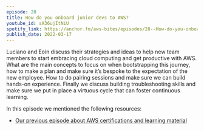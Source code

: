 ```yaml
---
episode: 28
title: How do you onboard junior devs to AWS?
youtube_id: sA36ujItNiU
spotify_link: https://anchor.fm/aws-bites/episodes/28--How-do-you-onboard-junior-devs-to-AWS-e1fcg60
publish_date: 2022-03-17
---
```



Luciano and Eoin discuss their strategies and ideas to help new team members to start embracing cloud computing and get productive with AWS. What are the main concepts to focus on when bootstrapping this journey, how to make a plan and make sure it’s bespoke to the expectation of the new employee. How to do pairing sessions and make sure we can build hands-on experience. Finally we discuss building troubleshooting skills and make sure we put in place a virtuous cycle that can foster continuous learning.
  
In this episode we mentioned the following resources:

 - [Our previous episode about AWS certifications and learning material](https://www.youtube.com/watch?v=qf0CuUOtPEI) 
    